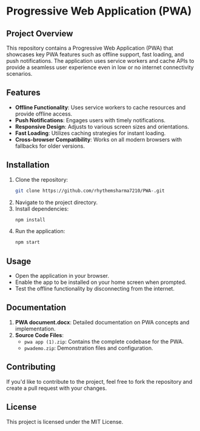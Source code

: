 
# Progressive Web Application (PWA)

## Project Overview
This repository contains a Progressive Web Application (PWA) that showcases key PWA features such as offline support, fast loading, and push notifications. The application uses service workers and cache APIs to provide a seamless user experience even in low or no internet connectivity scenarios.

## Features
- **Offline Functionality**: Uses service workers to cache resources and provide offline access.
- **Push Notifications**: Engages users with timely notifications.
- **Responsive Design**: Adjusts to various screen sizes and orientations.
- **Fast Loading**: Utilizes caching strategies for instant loading.
- **Cross-browser Compatibility**: Works on all modern browsers with fallbacks for older versions.

## Installation
1. Clone the repository:
    ```bash
    git clone https://github.com/rhythemsharma7210/PWA-.git
    ```
2. Navigate to the project directory.
3. Install dependencies:
    ```bash
    npm install
    ```
4. Run the application:
    ```bash
    npm start
    ```

## Usage
- Open the application in your browser.
- Enable the app to be installed on your home screen when prompted.
- Test the offline functionality by disconnecting from the internet.

## Documentation
1. **PWA document.docx**: Detailed documentation on PWA concepts and implementation.
2. **Source Code Files**: 
   - `pwa app (1).zip`: Contains the complete codebase for the PWA.
   - `pwademo.zip`: Demonstration files and configuration.

## Contributing
If you'd like to contribute to the project, feel free to fork the repository and create a pull request with your changes.

## License
This project is licensed under the MIT License.
